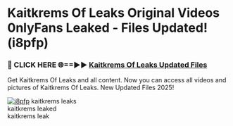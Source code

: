 # Kaitkrems Of Leaks Original Videos 0nlyFans Leaked - Files Updated! (i8pfp)

<h3>🔴 CLICK HERE 🌐==►► <a href="https://tinyurl.com/4seja8ks" rel="nofollow">Kaitkrems Of Leaks Updated Files</a></h3>

Get Kaitkrems Of Leaks and all content. Now you can access all videos and pictures of Kaitkrems Of Leaks. New Updated Files 2025!

[![i8pfp](https://i.imgur.com/EWjZXRe.gif)](https://tinyurl.com/4seja8ks)
kaitkrems leaks<br>
kaitkrems leaked<br>
kaitkrems leak